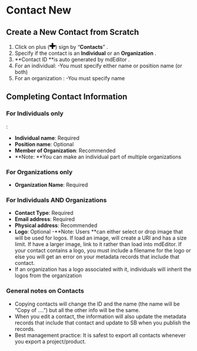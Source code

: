 # Contact New

## Create a New Contact from Scratch

1. Click on plus \(![](/assets/symbol_plus_16.png)\) sign by “**Contacts**”
   .
2. Specify if the contact is an **Individual** or an **Organization**
   .
3. **Contact ID **is auto generated by mdEditor
   .
4. For an individual:
   -You must specify either name or position name \(or both\)
5. For an organization
   :
   -You must specify name

## Completing Contact Information

### For Individuals only
:

* **Individual name**: Required
* **Position name**: Optional
* **Member of Organization**: Recommended
* **Note: **You can make an individual part of multiple organizations

### For Organizations only

* **Organization Name**: Required

### For Individuals AND Organizations

* **Contact Type**: Required
* **Email address**: Required
* **Physical address**: Recommended	
* **Logo**: Optional
  -**Note: Users **can either select or drop image that will be used for logos. If load an image, will create a URI and has a size limit. If have a larger image, link to it rather than load into mdEditor.
   If your contact contains a logo, you must include a filename for the logo or else you will get an error on your metadata records that include that contact.
* If an organization has a logo associated with it, individuals will inherit the logos from the organization	

### General notes on Contacts

* Copying contacts will change the ID and the name \(the name will be “Copy of ….”\) but all the other info will be the same.
* When you edit a contact, the information will also update the metadata records that include that contact and update to SB when you publish the records.
* Best management practice: It is safest to export all contacts whenever you export a project/product.






